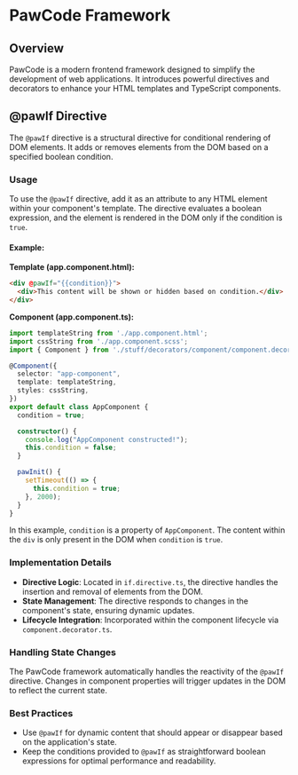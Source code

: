 # PawCode Framework

## Overview

PawCode is a modern frontend framework designed to simplify the development of web applications. It introduces powerful directives and decorators to enhance your HTML templates and TypeScript components.

## @pawIf Directive

The `@pawIf` directive is a structural directive for conditional rendering of DOM elements. It adds or removes elements from the DOM based on a specified boolean condition.

### Usage

To use the `@pawIf` directive, add it as an attribute to any HTML element within your component's template. The directive evaluates a boolean expression, and the element is rendered in the DOM only if the condition is `true`.

#### Example:

**Template (app.component.html):**
```html
<div @pawIf="{{condition}}">
  <div>This content will be shown or hidden based on condition.</div>
</div>
```

**Component (app.component.ts):**
```typescript
import templateString from './app.component.html';
import cssString from './app.component.scss';
import { Component } from './stuff/decorators/component/component.decorator';

@Component({
  selector: "app-component",
  template: templateString,
  styles: cssString,
})
export default class AppComponent {
  condition = true;

  constructor() {
    console.log("AppComponent constructed!");
    this.condition = false;
  }

  pawInit() {
    setTimeout(() => {
      this.condition = true;
    }, 2000);
  }
}
```

In this example, `condition` is a property of `AppComponent`. The content within the `div` is only present in the DOM when `condition` is `true`.

### Implementation Details

- **Directive Logic**: Located in `if.directive.ts`, the directive handles the insertion and removal of elements from the DOM.
- **State Management**: The directive responds to changes in the component's state, ensuring dynamic updates.
- **Lifecycle Integration**: Incorporated within the component lifecycle via `component.decorator.ts`.

### Handling State Changes

The PawCode framework automatically handles the reactivity of the `@pawIf` directive. Changes in component properties will trigger updates in the DOM to reflect the current state.

### Best Practices

- Use `@pawIf` for dynamic content that should appear or disappear based on the application's state.
- Keep the conditions provided to `@pawIf` as straightforward boolean expressions for optimal performance and readability.
